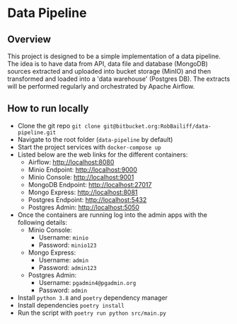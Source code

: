 # Data Pipeline
## Overview
This project is designed to be a simple implementation of a data pipeline. The idea is to have data from API, data file 
and database (MongoDB) sources extracted and uploaded into bucket storage (MinIO) and then transformed and loaded into a 
'data warehouse' (Postgres DB). The extracts will be performed regularly and orchestrated by Apache Airflow.
## How to run locally
- Clone the git repo `git clone git@bitbucket.org:RobBailiff/data-pipeline.git`
- Navigate to the root folder (`data-pipeline` by default)
- Start the project services with `docker-compose up`
- Listed below are the web links for the different containers:
  - Airflow: <http://localhost:8080>
  - Minio Endpoint: <http://localhost:9000>
  - Minio Console: <http://localhost:9001>
  - MongoDB Endpoint: <http://localhost:27017>
  - Mongo Express: <http://localhost:8081>
  - Postgres Endpoint: <http://localhost:5432>
  - Postgres Admin: <http://localhost:5050>
- Once the containers are running log into the admin apps with the following details:
  - Minio Console:
    - Username: `minio`
    - Password: `minio123`
  - Mongo Express:
    - Username: `admin`
    - Password: `admin123`
  - Postgres Admin:
    - Username: `pgadmin4@pgadmin.org`
    - Password: `admin`
- Install `python 3.8` and `poetry` dependency manager
- Install dependencies `poetry install`
- Run the script with `poetry run python src/main.py`